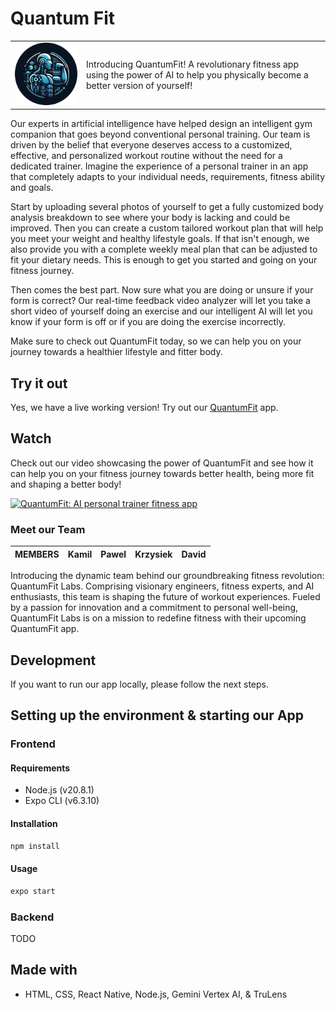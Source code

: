 # Quantum Fit

| | |
| - |- |
| ![Screenshot of our QuantumFit App](/src/assets/logoEntry.png "Screenshot of our QuantumFit App") | Introducing QuantumFit! A revolutionary fitness app using the power of AI to help you physically become a better version of yourself! |

Our experts in artificial intelligence have helped design an intelligent gym companion that goes beyond conventional personal training. Our team is driven by the belief that everyone deserves access to a customized, effective, and personalized workout routine without the need for a dedicated trainer. Imagine the experience of a personal trainer in an app that completely adapts to your individual needs, requirements, fitness ability and goals.

Start by uploading several photos of yourself to get a fully customized body analysis breakdown to see where your body is lacking and could be improved. Then you can create a custom tailored workout plan that will help you meet your weight and healthy lifestyle goals. If that isn't enough, we also provide you with a complete weekly meal plan that can be adjusted to fit your dietary needs. This is enough to get you started and going on your fitness journey.

Then comes the best part. Now sure what you are doing or unsure if your form is correct? Our real-time feedback video analyzer will let you take a short video of yourself doing an exercise and our intelligent AI will let you know if your form is off or if you are doing the exercise incorrectly.

Make sure to check out QuantumFit today, so we can help you on your journey towards a healthier lifestyle and fitter body.

## Try it out

Yes, we have a live working version! Try out our [QuantumFit](#) app.

## Watch

Check out our video showcasing the power of QuantumFit and see how it can help you on your fitness journey towards better health, being more fit and shaping a better body!

[![QuantumFit: AI personal trainer fitness app](https://link-to-website.com/image)](https://youtube-link-to-replace "QuantumFit: AI personal trainer fitness app")

### Meet our Team

| MEMBERS | Kamil | Pawel | Krzysiek | David |
| ------- | ----- | ----- | -------- | ----- |

Introducing the dynamic team behind our groundbreaking fitness revolution: QuantumFit Labs. Comprising visionary engineers, fitness experts, and AI enthusiasts, this team is shaping the future of workout experiences. Fueled by a passion for innovation and a commitment to personal well-being, QuantumFit Labs is on a mission to redefine fitness with their upcoming QuantumFit app.

## Development

If you want to run our app locally, please follow the next steps.

## Setting up the environment & starting our App

### Frontend

#### Requirements

- Node.js (v20.8.1)
- Expo CLI (v6.3.10)

#### Installation

```bash
npm install
```

#### Usage

```bash
expo start
```

### Backend

TODO

## Made with

- HTML, CSS, React Native, Node.js, Gemini Vertex AI, & TruLens
